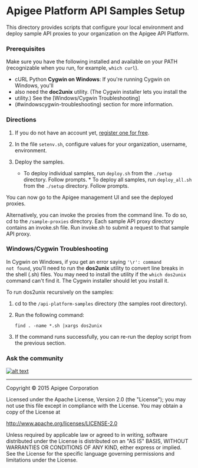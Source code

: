 # Apigee Platform API Samples Setup

This directory provides scripts that configure your local environment and deploy
sample API proxies to your organization on the Apigee API Platform.

### Prerequisites

Make sure you have the following installed and available on your PATH
(recognizable when you run, for example, <code>which curl</code>).

* cURL Python **Cygwin on Windows**: If you're running Cygwin on Windows, you'll
* also need the **doc2unix** utility. (The Cygwin installer lets you install the
* utility.) See the [Windows/Cygwin Troubleshooting]
* (#windowscygwin-troubleshooting) section for more information.


### Directions

1. If you do not have an account yet, [register one for
free](https://accounts.apigee.com/accounts/sign_up).

2. In the file `setenv.sh`, configure values for your organization, username,
environment.

3. Deploy the samples.

    * To deploy individual samples, run `deploy.sh` from the `./setup`
directory. Follow prompts. * To deploy all samples, run `deploy_all.sh` from the
`./setup` directory.  Follow prompts.

You can now go to the Apigee management UI and see the deployed proxies.

Alternatively, you can invoke the proxies from the command line. To do so, cd to
the `/sample-proxies` directory. Each sample API proxy directory contains an
invoke.sh file. Run invoke.sh to submit a request to that sample API proxy.

### Windows/Cygwin Troubleshooting

In Cygwin on Windows, if you get an error saying <code>'\r': command not
found</code>, you'll need to run the **dos2unix** utility to convert line breaks
in the shell (.sh) files. You may need to install the utility if the <code>which
dos2unix</code> command can't find it. The Cygwin installer should let you
install it.

To run dos2unix recursively on the samples:

1. cd to the `/api-platform-samples` directory (the samples root directory).

2. Run the following command:

    <code>find . -name *.sh |xargs dos2unix</code>

3. If the command runs successfully, you can re-run the deploy script from the
previous section.

### Ask the community

[![alt text](../images/apigee-community.png "Apigee Community is a great place
[![to ask questions and find answers about developing API proxies.
[![")](https://community.apigee.com?via=github)

---

Copyright © 2015 Apigee Corporation

Licensed under the Apache License, Version 2.0 (the "License"); you may not use
this file except in compliance with the License. You may obtain a copy of the
License at

http://www.apache.org/licenses/LICENSE-2.0

Unless required by applicable law or agreed to in writing, software distributed
under the License is distributed on an "AS IS" BASIS, WITHOUT WARRANTIES OR
CONDITIONS OF ANY KIND, either express or implied. See the License for the
specific language governing permissions and limitations under the License.